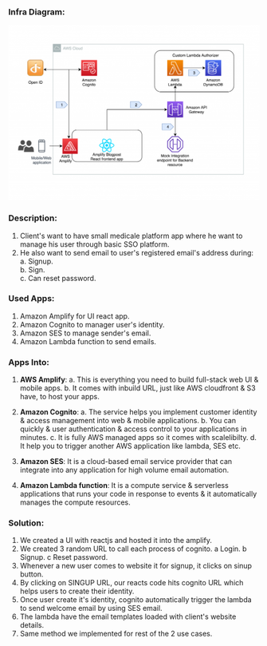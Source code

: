 ### Infra Diagram:
![Screenshot](arch.png)

### Description:
1. Client's want to have small medicale platform app where he want to manage his user through basic SSO platform. <br />
2. He also want to send email to user's registered email's address during: <br />
    a. Signup. <br />
    b. Sign. <br />
    c. Can reset password. <br />

### Used Apps:
1. Amazon Amplify for UI react app.
2. Amazon Cognito to manager user's identity.
3. Amazon SES to manage sender's email. <br />
4. Amazon Lambda function to send emails. <br />

### Apps Into:
1. **AWS Amplify**:
                    a. This is everything you need to build full-stack web UI & mobile apps.
                    b. It comes with inbuild URL, just like AWS cloudfront & S3 have, to host your apps.

2. **Amazon Cognito**:
                     a. The service helps you implement customer identity & access management into web & mobile applications.
                     b. You can quickly & user authentication & access control to your applications in minutes.
                     c. It is fully AWS managed apps so it comes with scalelibilty.
                     d. It help you to trigger another AWS application like lambda, SES etc.

3. **Amazon SES**:
                    It is a cloud-based email service provider that can integrate into any application for high volume email automation.

4. **Amazon Lambda function**:
                    It is a compute service & serverless applications that runs your code in response to events & it automatically manages the compute resources.

### Solution:
1. We created a UI with reactjs and hosted it into the amplify.
2. We created 3 random URL to call each process of cognito.
    a Login.
    b Signup.
    c Reset password.
3. Whenever a new user comes to website it for signup, it clicks on sinup button.
4. By clicking on  SINGUP URL, our reacts code hits cognito URL which helps users to create their identity.
5. Once user create it's identity, cognito automatically trigger the lambda to send welcome email by using SES email.
6. The lambda have the email templates loaded with client's website details.
7. Same method we implemented for rest of the 2 use cases.
